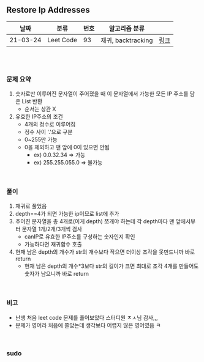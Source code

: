 ## Restore Ip Addresses

| 날짜   | 분류 | 번호 | 알고리즘 분류 |                                          |
| ------ | ---- | ---- | ------------- | ---------------------------------------- |
| 21-03-24 |  Leet Code   |   93   |   재귀, backtracking     | [링크](https://www.acmicpc.net/problem/) |


<br/><br/>

### 문제 요약 

1. 숫자로만 이루어진 문자열이 주어졌을 때 이 문자열에서 가능한 모든 IP 주소를 담은 List 반환
   - 순서는 상관 X
2. 유효한 IP주소의 조건
   - 4개의 정수로 이루어짐
   - 정수 사이 '.'으로 구분
   - 0~255만 가능 
   - 0을 제외하고 맨 앞에 0이 있으면 안됨
      - ex) 0.0.32.34 => 가능
      - ex) 255.255.055.0 => 불가능


<br/>

### 풀이

1. 재귀로 풀었음
2. depth==4가 되면 가능한 ip이므로 list에 추가
3. 주어진 문자열을 총 4개로(이게 depth) 쪼개야 하는데 각 depth마다 맨 앞에서부터 문자열 1개/2개/3개씩 검사
   - canIP로 유효한 IP주소를 구성하는 숫자인지 확인
   - 가능하다면 재귀함수 호출
4. 현재 남은 depth의 개수가 str의 개수보다 작으면 더이상 조각을 못만드니까 바로 return
   - 현재 남은 depth의 개수*3보다 str의 길이가 크면 최대로 조각 4개를 만들어도 숫자가 남으니까 바로 return


<br/>

### 비고

- 난생 처음 leet code 문제를 풀어보았다 스터디원 ㅈㅅ님 감사,,,
- 문제가 영어라 처음에 쫄았는데 생각보다 어렵지 않은 영어였음 ㅋ 


<br/>

### sudo

```java

```